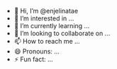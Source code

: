 - 👋 Hi, I’m @enjelinatae
- 👀 I’m interested in ...
- 🌱 I’m currently learning ...
- 💞️ I’m looking to collaborate on ...
- 📫 How to reach me ...
- 😄 Pronouns: ...
- ⚡ Fun fact: ...

<!---
enjelinatae/enjelinatae is a ✨ special ✨ repository because its `README.md` (this file) appears on your GitHub profile.
You can click the Preview link to take a look at your changes.
--->
